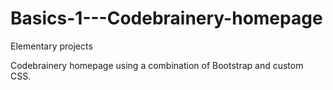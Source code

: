 # Basics-1---Codebrainery-homepage
Elementary projects

Codebrainery homepage using a combination of Bootstrap and custom CSS.
